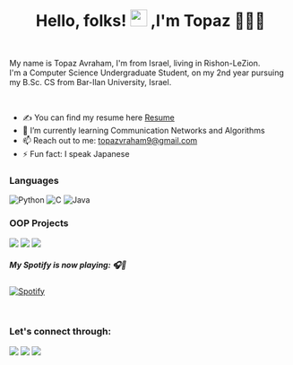 <h1 align="center">Hello, folks! <img src="https://raw.githubusercontent.com/MartinHeinz/MartinHeinz/master/wave.gif" width="30px">
,I'm Topaz 👨🏻‍💻</h1>
<br>

My name is Topaz Avraham, I'm from Israel, living in Rishon-LeZion.
<br />
I'm a Computer Science Undergraduate Student, on my 2nd year pursuing my B.Sc. CS from Bar-Ilan University, Israel.

<br>

- ✍ You can find my resume here [Resume]
- 🌱 I’m currently learning Communication Networks and Algorithms
- 📫 Reach out to me: topazvraham9@gmail.com
- ⚡ Fun fact: I speak Japanese

### Languages
![Python](https://img.shields.io/badge/-Python-000?&logo=Python)
  ![C](https://img.shields.io/badge/-C-000?&logo=C)
  ![Java](https://img.shields.io/badge/-Java-000?&logo=Java&logoColor=007396)
<br>

### OOP Projects
[![](https://img.shields.io/badge/-%20Arkanoid%20-000)](https://github.com/TopazAvraham/Arkanoid)
[![](https://img.shields.io/badge/-%20Math%20Expressions-000)](https://github.com/TopazAvraham/Arkanoid)
[![](https://img.shields.io/badge/-%20Hypernym%20Regex%20Finder-000)](https://github.com/TopazAvraham/Arkanoid)


##### My Spotify is now playing: 🎧🎵

[![Spotify](https://novatorem-six-gold.vercel.app/api/spotify)](https://open.spotify.com/user/USER_NAME)

<br>



### Let's connect through:
<a href="https://www.facebook.com/topaz.avraham.7/"><img src="https://img.icons8.com/fluency/48/000000/meta.png"/></a>
<a href="https://twitter.com/AvrahamTopaz"><img src="https://img.icons8.com/color/48/000000/twitter--v1.png"/></a>
<a href="https://www.linkedin.com/in/topaz-avraham-68b340208/"><img src="https://img.icons8.com/color/48/000000/linkedin.png"/></a>

[resume]: https://drive.google.com/file/d/1ryZi4rw91dM1LL62zYgHpemjKuxkWHdx/view?usp=sharing
